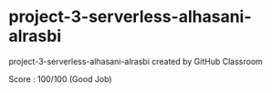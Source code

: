 # project-3-serverless-alhasani-alrasbi
project-3-serverless-alhasani-alrasbi created by GitHub Classroom

Score : 100/100 (Good Job)
